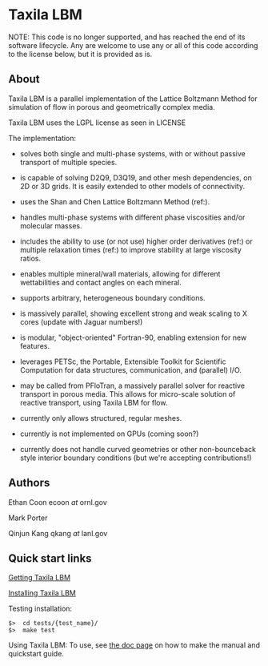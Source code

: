 Taxila LBM
========================================================================

NOTE: This code is no longer supported, and has reached the end of its software lifecycle.  Any are welcome to use any or all of this code according to the license below, but it is provided as is.


About
-------

Taxila LBM is a parallel implementation of the Lattice Boltzmann Method for simulation of flow in porous and geometrically complex media.

Taxila LBM uses the LGPL license as seen in LICENSE

The implementation:

* solves both single and multi-phase systems, with or without passive transport of multiple species.
* is capable of solving D2Q9, D3Q19, and other mesh dependencies, on 2D or 3D grids. It is easily extended to other models of connectivity.
* uses the Shan and Chen Lattice Boltzmann Method (ref:).
* handles multi-phase systems with different phase viscosities and/or molecular masses.
* includes the ability to use (or not use) higher order derivatives (ref:) or multiple relaxation times (ref:) to improve stability at large viscosity ratios.
* enables multiple mineral/wall materials, allowing for different wettabilities and contact angles on each mineral.
* supports arbitrary, heterogeneous boundary conditions. 

* is massively parallel, showing excellent strong and weak scaling to X cores (update with Jaguar numbers!)
* is modular, "object-oriented" Fortran-90, enabling extension for new features.
* leverages  PETSc, the Portable, Extensible Toolkit for Scientific Computation for data structures, communication, and (parallel) I/O.
* may be called from  PFloTran, a massively parallel solver for reactive transport in porous media. This allows for micro-scale solution of reactive transport, using Taxila LBM for flow. 

* currently only allows structured, regular meshes.
* currently is not implemented on GPUs (coming soon?)
* currently does not handle curved geometries or other non-bounceback style interior boundary conditions (but we're accepting contributions!) 

Authors
-------
Ethan Coon
ecoon _at_ ornl.gov

Mark Porter

Qinjun Kang
qkang _at_ lanl.gov


Quick start links
------------------

[Getting Taxila LBM](http://github.com/ecoon/taxila-lbm)

[Installing Taxila LBM](INSTALL.md)

Testing installation:

    $>  cd tests/{test_name}/
    $>  make test

Using Taxila LBM: 
  To use, see [the doc page](docs/README) on how to make the manual and quickstart guide.
